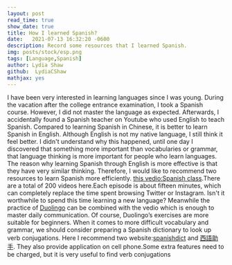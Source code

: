 ```yaml
---
layout: post
read_time: true
show_date: true
title: How I learned Spanish?
date:   2021-07-13 16:32:20 -0600
description: Record some resources that I learned Spanish.
img: posts/stock/esp.png
tags: [Language,Spanish]
author: Lydia Shaw
github:  LydiaCShaw
mathjax: yes
---
```

I have been very interested in learning languages since I was young. During the vacation after the college entrance examination, I took a Spanish course. However, I did not master the language as expected.
Afterwards, I accidentally found a Spanish teacher on Youtube who used English to teach Spanish. Compared to learning Spanish in Chinese, it is better to learn Spanish in English. Although English is not my native language, I still think it feel better. I didn't understand why this happened, until one day I discovered that something more important than vocabularies or grammar, that language thinking is more important for people who learn languages. The reason why learning Spanish through English is more effective is that they have very similar thinking.
Therefore, I would like to recommend two resources to learn Spanish more efficiently.
 [this vedio:Spanish class](https://www.youtube.com/watch?v=4FB1nO6ckZI&list=PLKQEL9j11yiUQ5SWdkc6ZT6A1NRoaskst).There are a total of 200 videos here.Each episode is about fifteen minutes, which can completely replace the time spent browsing Twitter or Instagram. Isn't it worthwhile to spend this time learning a new language? Meanwhile the practice of [Duolingo](https://www.duolingo.com/) can be combined with the vedio which is enough to master daily communication. 
 Of course, Duolingo’s exercises are more suitable for beginners. When it comes to more difficult vocabulary and grammar, we should consider preparing a Spanish dictionary to look up verb conjugations.
 Here I recommend two website:[spanishdict](https://www.spanishdict.com/) and [西語助手](https://www.esdict.cn/). They also provide application on cell phone.Some extra features need to be charged, but it is very useful to find verb conjugations
